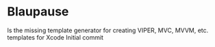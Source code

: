 # Blaupause 
Is the missing template generator for creating VIPER, MVC, MVVM, etc. templates for Xcode 
Initial commit

